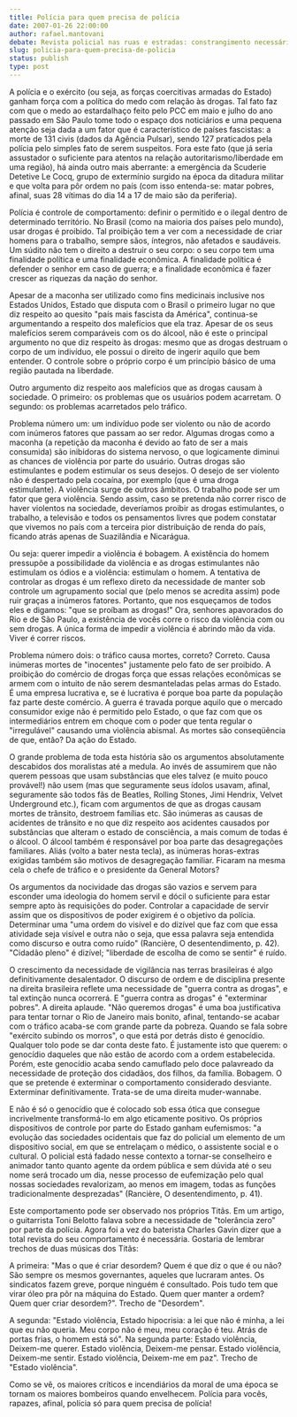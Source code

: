 ```yaml
---
title: Polícia para quem precisa de polícia
date: 2007-01-26 22:00:00
author: rafael.mantovani
debate: Revista policial nas ruas e estradas: constrangimento necessário?
slug: policia-para-quem-precisa-de-policia
status: publish 
type: post
---
```


A polícia e o exército (ou seja, as forças coercitivas armadas do Estado) ganham força com a política do medo com relação às drogas. Tal fato faz com que o medo ao estardalhaço feito pelo PCC em maio e julho do ano passado em São Paulo tome todo o espaço dos noticiários e uma pequena atenção seja dada a um fator que é característico de países fascistas: a morte de 131 civis (dados da Agência Pulsar), sendo 127 praticados pela polícia pelo simples fato de serem suspeitos. Fora este fato (que já seria assustador o suficiente para atentos na relação autoritarismo/liberdade em uma região), há ainda outro mais aberrante: a emergência da Scuderie Detetive Le Cocq, grupo de extermínio surgido na época da ditadura militar e que volta para pôr ordem no país (com isso entenda-se: matar pobres, afinal, suas 28 vítimas do dia 14 a 17 de maio são da periferia).  

  

Polícia é controle de comportamento: definir o permitido e o ilegal dentro de determinado território. No Brasil (como na maioria dos países pelo mundo), usar drogas é proibido. Tal proibição tem a ver com a necessidade de criar homens para o trabalho, sempre sãos, íntegros, não afetados e saudáveis. Um súdito não tem o direito a destruir o seu corpo: o seu corpo tem uma finalidade política e uma finalidade econômica. A finalidade política é defender o senhor em caso de guerra; e a finalidade econômica é fazer crescer as riquezas da nação do senhor.  

  

Apesar de a maconha ser utilizado como fins medicinais inclusive nos Estados Unidos, Estado que disputa com o Brasil o primeiro lugar no que diz respeito ao quesito "país mais fascista da América", continua-se argumentando a respeito dos malefícios que ela traz. Apesar de os seus malefícios serem comparáveis com os do álcool, não é este o principal argumento no que diz respeito às drogas: mesmo que as drogas destruam o corpo de um indivíduo, ele possui o direito de ingerir aquilo que bem entender. O controle sobre o próprio corpo é um princípio básico de uma região pautada na liberdade.  

  

Outro argumento diz respeito aos malefícios que as drogas causam à sociedade. O primeiro: os problemas que os usuários podem acarretam. O segundo: os problemas acarretados pelo tráfico.  

  

Problema número um: um indivíduo pode ser violento ou não de acordo com inúmeros fatores que passam ao ser redor. Algumas drogas como a maconha (a repetição da maconha é devido ao fato de ser a mais consumida) são inibidoras do sistema nervoso, o que logicamente diminui as chances de violência por parte do usuário. Outras drogas são estimulantes e podem estimular os seus desejos. O desejo de ser violento não é despertado pela cocaína, por exemplo (que é uma droga estimulante). A violência surge de outros âmbitos. O trabalho pode ser um fator que gera violência. Sendo assim, caso se pretenda não correr risco de haver violentos na sociedade, deveríamos proibir as drogas estimulantes, o trabalho, a televisão e todos os pensamentos livres que podem constatar que vivemos no país com a terceira pior distribuição de renda do país, ficando atrás apenas de Suazilândia e Nicarágua.  

  

Ou seja: querer impedir a violência é bobagem. A existência do homem pressupõe a possibilidade da violência e as drogas estimulantes não estimulam os ódios e a violência: estimulam o homem. A tentativa de controlar as drogas é um reflexo direto da necessidade de manter sob controle um agrupamento social que (pelo menos se acredita assim) pode ruir graças a inúmeros fatores. Portanto, que nos esqueçamos de todos eles e digamos: "que se proíbam as drogas!" Ora, senhores apavorados do Rio e de São Paulo, a existência de vocês corre o risco da violência com ou sem drogas. A única forma de impedir a violência é abrindo mão da vida. Viver é correr riscos.  

  

Problema número dois: o tráfico causa mortes, correto? Correto. Causa inúmeras mortes de "inocentes" justamente pelo fato de ser proibido. A proibição do comércio de drogas força que essas relações econômicas se armem com o intuito de não serem desmanteladas pelas armas do Estado. É uma empresa lucrativa e, se é lucrativa é porque boa parte da população faz parte deste comércio. A guerra é travada porque aquilo que o mercado consumidor exige não é permitido pelo Estado, o que faz com que os intermediários entrem em choque com o poder que tenta regular o "irregulável" causando uma violência abismal. As mortes são conseqüência de que, então? Da ação do Estado.  

  

O grande problema de toda esta história são os argumentos absolutamente descabidos dos moralistas até a medula. Ao invés de assumirem que não querem pessoas que usam substâncias que eles talvez (e muito pouco provável!) não usem (mas que seguramente seus ídolos usavam, afinal, seguramente são todos fãs de Beatles, Rolling Stones, Jimi Hendrix, Velvet Underground etc.), ficam com argumentos de que as drogas causam mortes de trânsito, destroem famílias etc. São inúmeras as causas de acidentes de trânsito e no que diz respeito aos acidentes causados por substâncias que alteram o estado de consciência, a mais comum de todas é o álcool. O álcool também é responsável por boa parte das desagregações familiares. Aliás (volto a bater nesta tecla), as inúmeras horas-extras exigidas também são motivos de desagregação familiar. Ficaram na mesma cela o chefe de tráfico e o presidente da General Motors?  

  

Os argumentos da nocividade das drogas são vazios e servem para esconder uma ideologia do homem servil e dócil o suficiente para estar sempre apto às requisições do poder. Controlar a capacidade de servir assim que os dispositivos de poder exigirem é o objetivo da polícia. Determinar uma "uma ordem do visível e do dizível que faz com que essa atividade seja visível e outra não o seja, que essa palavra seja entendida como discurso e outra como ruído" (Rancière, O desentendimento, p. 42). "Cidadão pleno" é dizível; "liberdade de escolha de como se sentir" é ruído.  

  

O crescimento da necessidade de vigilância nas terras brasileiras é algo definitivamente desalentador. O discurso de ordem e de disciplina presente na direita brasileira reflete uma necessidade de "guerra contra as drogas", e tal extinção nunca ocorrerá. E "guerra contra as drogas" é "exterminar pobres". A direita aplaude. "Não queremos drogas" é uma boa justificativa para tentar tornar o Rio de Janeiro mais bonito, afinal, tentando-se acabar com o tráfico acaba-se com grande parte da pobreza. Quando se fala sobre "exército subindo os morros", o que está por detrás disto é genocídio. Qualquer tolo pode se dar conta deste fato. É justamente isto que querem: o genocídio daqueles que não estão de acordo com a ordem estabelecida. Porém, este genocídio acaba sendo camuflado pelo doce palavreado da necessidade de proteção dos cidadãos, dos filhos, da família. Bobagem. O que se pretende é exterminar o comportamento considerado desviante. Exterminar definitivamente. Trata-se de uma direita muder-wannabe.  

  

E não é só o genocídio que é colocado sob essa ótica que consegue incrivelmente transformá-lo em algo eticamente positivo. Os próprios dispositivos de controle por parte do Estado ganham eufemismos: "a evolução das sociedades ocidentais que faz do policial um elemento de um dispositivo social, em que se entrelaçam o médico, o assistente social e o cultural. O policial está fadado nesse contexto a tornar-se conselheiro e animador tanto quanto agente da ordem pública e sem dúvida até o seu nome será trocado um dia, nesse processo de eufemização pelo qual nossas sociedades revalorizam, ao menos em imagem, todas as funções tradicionalmente desprezadas" (Rancière, O desentendimento, p. 41).  

  

Este comportamento pode ser observado nos próprios Titãs. Em um artigo, o guitarrista Toni Belotto falava sobre a necessidade de "tolerância zero" por parte da polícia. Agora foi a vez do baterista Charles Gavin dizer que a total revista do seu comportamento é necessária. Gostaria de lembrar trechos de duas músicas dos Titãs:  

  

A primeira: "Mas o que é criar desordem? Quem é que diz o que é ou não? São sempre os mesmos governantes, aqueles que lucraram antes. Os sindicatos fazem greve, porque ninguém é consultado. Pois tudo tem que virar óleo pra pôr na máquina do Estado. Quem quer manter a ordem? Quem quer criar desordem?". Trecho de "Desordem".  

  

A segunda: "Estado violência, Estado hipocrisia: a lei que não é minha, a lei que eu não queria. Meu corpo não é meu, meu coração é teu. Atrás de portas frias, o homem está só". Na segunda parte: Estado violência, Deixem-me querer. Estado violência, Deixem-me pensar. Estado violência, Deixem-me sentir. Estado violência, Deixem-me em paz". Trecho de "Estado violência".  

  

Como se vê, os maiores críticos e incendiários da moral de uma época se tornam os maiores bombeiros quando envelhecem. Polícia para vocês, rapazes, afinal, polícia só para quem precisa de polícia!
